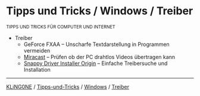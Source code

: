 # Tipps und Tricks / Windows / Treiber
<small>TIPPS UND TRICKS FÜR COMPUTER UND INTERNET</small>

* Treiber
  * GeForce FXAA – Unscharfe Textdarstellung in Programmen vermeiden
  * [Miracast](Miracast.md) – Prüfen ob der PC drahtlos Videos übertragen kann
  * [Snappy Driver Installer Origin](Snappy%20Driver%20Installer%20Origin.md) – Einfache Treibersuche und Installation
  

---

[KLiNG0NE](https://github.com/KLiNG0NE/) / [Tipps-und-Tricks](https://github.com/KLiNG0NE/Tipps-und-Tricks) / [Windows](../README.md) / [Treiber](README.md)
